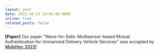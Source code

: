 ```yaml
---
layout: post
date: 2023-10-23 14:05:00-0000
inline: true
related_posts: false
---
```


<strong>[Paper]</strong> Our paper "Wave-for-Safe: Multisensor-based Mutual Authentication for Unmanned Delivery Vehicle Services" was accepted by <a href="https://www.sigmobile.org/mobihoc/2023/program.html" style="font-weight: 500;">MobiHoc 2023!</a>
